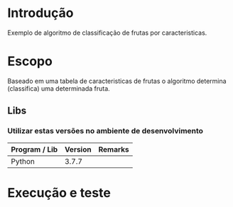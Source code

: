 # Introdução 
Exemplo de algoritmo de classificação de frutas por caracteristicas.

# Escopo
Baseado em uma tabela de caracteristicas de frutas o algoritmo determina 
(classifica) uma determinada fruta.

## Libs
### Utilizar estas versões no ambiente de desenvolvimento
| Program / Lib | Version | Remarks |
| ------------- | ------- | ------- |
| Python        | 3.7.7   |         |

# Execução e teste
